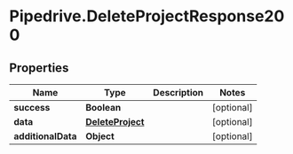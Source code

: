 # Pipedrive.DeleteProjectResponse200

## Properties

Name | Type | Description | Notes
------------ | ------------- | ------------- | -------------
**success** | **Boolean** |  | [optional] 
**data** | [**DeleteProject**](DeleteProject.md) |  | [optional] 
**additionalData** | **Object** |  | [optional] 


